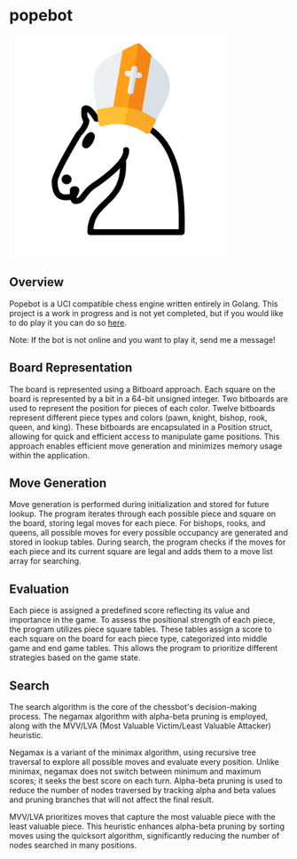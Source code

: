 # popebot

<img src="popebot.png" alt="Logo" width="400" height="400">

## Overview
Popebot is a UCI compatible chess engine written entirely in Golang. This project is a work in progress and is not yet completed, but if you would like to do play it you can do so [here](https://lichess.org/@/popebot).

Note: If the bot is not online and you want to play it, send me a message!

## Board Representation

The board is represented using a Bitboard approach. Each square on the board is represented by a bit in a 64-bit unsigned integer. Two bitboards are used to represent the position for pieces of each color. Twelve bitboards represent different piece types and colors (pawn, knight, bishop, rook, queen, and king). These bitboards are encapsulated in a Position struct, allowing for quick and efficient access to manipulate game positions. This approach enables efficient move generation and minimizes memory usage within the application.

## Move Generation

Move generation is performed during initialization and stored for future lookup. The program iterates through each possible piece and square on the board, storing legal moves for each piece. For bishops, rooks, and queens, all possible moves for every possible occupancy are generated and stored in lookup tables. During search, the program checks if the moves for each piece and its current square are legal and adds them to a move list array for searching.

## Evaluation

Each piece is assigned a predefined score reflecting its value and importance in the game. To assess the positional strength of each piece, the program utilizes piece square tables. These tables assign a score to each square on the board for each piece type, categorized into middle game and end game tables. This allows the program to prioritize different strategies based on the game state.

## Search

The search algorithm is the core of the chessbot's decision-making process. The negamax algorithm with alpha-beta pruning is employed, along with the MVV/LVA (Most Valuable Victim/Least Valuable Attacker) heuristic.

Negamax is a variant of the minimax algorithm, using recursive tree traversal to explore all possible moves and evaluate every position. Unlike minimax, negamax does not switch between minimum and maximum scores; it seeks the best score on each turn. Alpha-beta pruning is used to reduce the number of nodes traversed by tracking alpha and beta values and pruning branches that will not affect the final result.

MVV/LVA prioritizes moves that capture the most valuable piece with the least valuable piece. This heuristic enhances alpha-beta pruning by sorting moves using the quicksort algorithm, significantly reducing the number of nodes searched in many positions.
